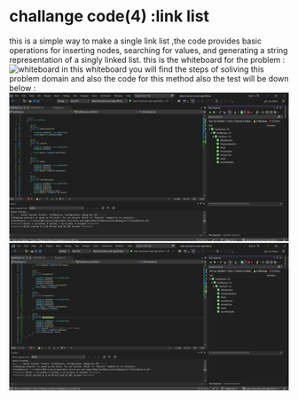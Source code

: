 # challange code(4) :link list
this is a simple way to make a single link list ,the code provides basic operations for inserting nodes, searching for values, and generating a string representation of a singly linked list.
this is the whiteboard for the problem :
 ![whiteboard](white.png)
 in this whiteboard you will find the steps of soliving this problem domain and also the code for this method also the test will be down below :
  ![test](testandres.png)
   ![test](testandres2.png)
